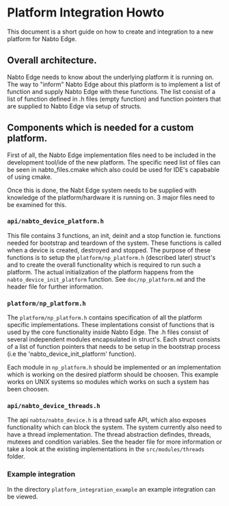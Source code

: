 
# Platform Integration Howto

This document is a short guide on how to create and integration to a
new platform for Nabto Edge.

## Overall architecture.

Nabto Edge needs to know about the underlying platform it is running on.
The way to "inform" Nabto Edge about this platform is to implement a list
of function and supply Nabto Edge with these functions. The list consist of
a list of function defined in .h files (empty function) and function pointers
that are supplied to Nabto Edge via setup of structs.


## Components which is needed for a custom platform.

First of all, the Nabto Edge implementation files need to be included in the
development tool/ide of the new platform.
The specific need list of files can be seen in nabto_files.cmake which also could be
used for IDE's capabable of using cmake.

Once this is done, the Nabt Edge system needs to be supplied with knowledge of the platform/hardware it is running on.
3 major files need to be examined for this.


### `api/nabto_device_platform.h`

This file contains 3 functions, an init, deinit and a stop
function ie. functions needed for bootstrap and teardown of the system.
These functions is called when a device is created,
destroyed and stopped. The purpose of these functions is to setup the
`platform/np_platform.h` (described later) struct's and to create the overall functionality which
is required to run such a platform. The actual initialization of the platform happens from the
`nabto_device_init_platform` function. See `doc/np_platform.md` and the header file for further
information.

### `platform/np_platform.h`

The `platform/np_platform.h` contains specification of all the platform specific implementations.
These implentations consist of functions that is used by the core functionality inside Nabto Edge.
The .h files consist of several independent modules encapsulated in struct's.
Each struct consists of a list of function pointers that needs to be setup in the bootstrap process (i.e the 'nabto_device_init_platform' function).

Each module in `np_platform.h` should be implemented or an implementation which
is working on the desired platform should be choosen. This example works on UNIX systems so
modules which works on such a system has been choosen. 


### `api/nabto_device_threads.h`

The api `nabto/nabto_device.h` is a thread safe API, which also
exposes functionality which can block the system. The system currently 
also need to have a thread implementation. The thread
abstraction defindes, threads, mutexes and condition variables. See
the header file for more information or take a look at the existing
implementations in the `src/modules/threads` folder.

### Example integration
In the directory `platform_integration_example` an example integration can be viewed.

